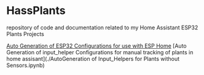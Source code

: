 # HassPlants
repository of code and documentation related to my Home Assistant ESP32 Plants Projects

[Auto Generation of ESP32 Configurations for use with ESP Home](./AutoGenerate%20ESP32%20Configurations.ipynb)
[Auto Generation of input_helper Configurations for manual tracking of plants in home assisant](./AutoGeneration of Input_Helpers for Plants without Sensors.ipynb)


